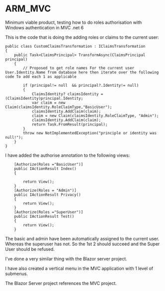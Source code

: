 # ARM_MVC

Minimum viable product, testing how to do roles authorisation with Windows authentication in MVC .net 6

This is the code that is doing the adding roles or claims to the current user:

    public class CustomClaimsTransformation : IClaimsTransformation
    {
        public Task<ClaimsPrincipal> TransformAsync(ClaimsPrincipal principal)
        {
            // Proposed to get role names For the current user User.Identity.Name from database here then iterate over the following code To add each 1 as applicable

            if (principal!= null  && principal?.Identity!= null)
            {
                ClaimsIdentity? claimsIdentity = (ClaimsIdentity)principal.Identity;
                var claim = new Claim(claimsIdentity.RoleClaimType,"BasicUser");
                claimsIdentity.AddClaim(claim);
                claim = new Claim(claimsIdentity.RoleClaimType, "Admin");
                claimsIdentity.AddClaim(claim);
                return Task.FromResult(principal);
            }
            throw new NotImplementedException("principle or identity was null!");
        }
    }

I have added the authorise annotation to the following views:

        [Authorize(Roles ="BasicUser")]
        public IActionResult Index()
        {

            return View();
        }
        [Authorize(Roles = "Admin")]
        public IActionResult Privacy()
        {
            return View();
        }
        [Authorize(Roles ="SuperUser")]
        public IActionResult Test()
        {
            return View();
        }
The basic and admin have been automatically assigned to the current user. Whereas the superuser has not. So the 1st 2 should succeed and the Super User should be refused.

I've done a very similar thing with the Blazor server project.

I have also created a vertical menu in the MVC application with 1 level of submenus.

The Blazor Server project references the MVC project.
